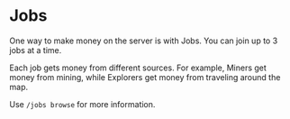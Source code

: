 # Jobs

One way to make money on the server is with Jobs. You can join up to 3 jobs at a time.

Each job gets money from different sources. For example, Miners get money from mining, while Explorers get money from traveling around the map.

Use `/jobs browse` for more information.
